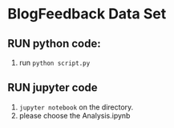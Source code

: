 # BlogFeedback Data Set 

## RUN python code:
1. run `python script.py`

## RUN jupyter code
1. `jupyter notebook` on the directory.
2.  please choose the Analysis.ipynb
